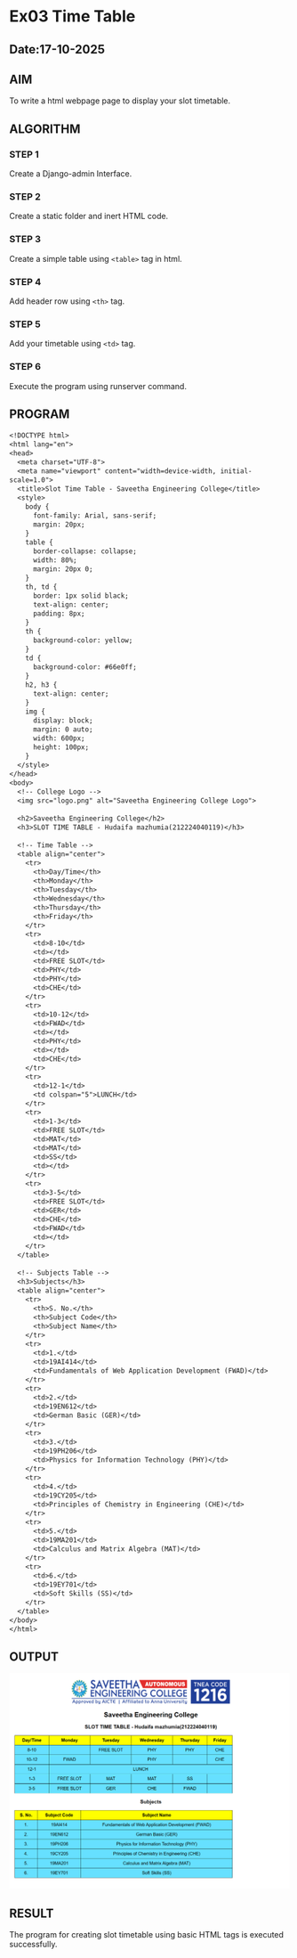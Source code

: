 # Ex03 Time Table
## Date:17-10-2025

## AIM
To write a html webpage page to display your slot timetable.

## ALGORITHM
### STEP 1
Create a Django-admin Interface.

### STEP 2
Create a static folder and inert HTML code.

### STEP 3
Create a simple table using ```<table>``` tag in html.

### STEP 4
Add header row using ```<th>``` tag.

### STEP 5
Add your timetable using ```<td>``` tag.

### STEP 6
Execute the program using runserver command.

## PROGRAM
```
<!DOCTYPE html>
<html lang="en">
<head>
  <meta charset="UTF-8">
  <meta name="viewport" content="width=device-width, initial-scale=1.0">
  <title>Slot Time Table - Saveetha Engineering College</title>
  <style>
    body {
      font-family: Arial, sans-serif;
      margin: 20px;
    }
    table {
      border-collapse: collapse;
      width: 80%;
      margin: 20px 0;
    }
    th, td {
      border: 1px solid black;
      text-align: center;
      padding: 8px;
    }
    th {
      background-color: yellow;
    }
    td {
      background-color: #66e0ff;
    }
    h2, h3 {
      text-align: center;
    }
    img {
      display: block;
      margin: 0 auto;
      width: 600px;
      height: 100px;
    }
  </style>
</head>
<body>
  <!-- College Logo -->
  <img src="logo.png" alt="Saveetha Engineering College Logo">

  <h2>Saveetha Engineering College</h2>
  <h3>SLOT TIME TABLE - Hudaifa mazhumia(212224040119)</h3>

  <!-- Time Table -->
  <table align="center">
    <tr>
      <th>Day/Time</th>
      <th>Monday</th>
      <th>Tuesday</th>
      <th>Wednesday</th>
      <th>Thursday</th>
      <th>Friday</th>
    </tr>
    <tr>
      <td>8-10</td>
      <td></td>
      <td>FREE SLOT</td>
      <td>PHY</td>
      <td>PHY</td>
      <td>CHE</td>
    </tr>
    <tr>
      <td>10-12</td>
      <td>FWAD</td>
      <td></td>
      <td>PHY</td>
      <td></td>
      <td>CHE</td>
    </tr>
    <tr>
      <td>12-1</td>
      <td colspan="5">LUNCH</td>
    </tr>
    <tr>
      <td>1-3</td>
      <td>FREE SLOT</td>
      <td>MAT</td>
      <td>MAT</td>
      <td>SS</td>
      <td></td>
    </tr>
    <tr>
      <td>3-5</td>
      <td>FREE SLOT</td>
      <td>GER</td>
      <td>CHE</td>
      <td>FWAD</td>
      <td></td>
    </tr>
  </table>

  <!-- Subjects Table -->
  <h3>Subjects</h3>
  <table align="center">
    <tr>
      <th>S. No.</th>
      <th>Subject Code</th>
      <th>Subject Name</th>
    </tr>
    <tr>
      <td>1.</td>
      <td>19AI414</td>
      <td>Fundamentals of Web Application Development (FWAD)</td>
    </tr>
    <tr>
      <td>2.</td>
      <td>19EN612</td>
      <td>German Basic (GER)</td>
    </tr>
    <tr>
      <td>3.</td>
      <td>19PH206</td>
      <td>Physics for Information Technology (PHY)</td>
    </tr>
    <tr>
      <td>4.</td>
      <td>19CY205</td>
      <td>Principles of Chemistry in Engineering (CHE)</td>
    </tr>
    <tr>
      <td>5.</td>
      <td>19MA201</td>
      <td>Calculus and Matrix Algebra (MAT)</td>
    </tr>
    <tr>
      <td>6.</td>
      <td>19EY701</td>
      <td>Soft Skills (SS)</td>
    </tr>
  </table>
</body>
</html>
```


## OUTPUT
![alt text](<Screenshot 2025-10-17 230336-1.png>)



## RESULT
The program for creating slot timetable using basic HTML tags is executed successfully.
